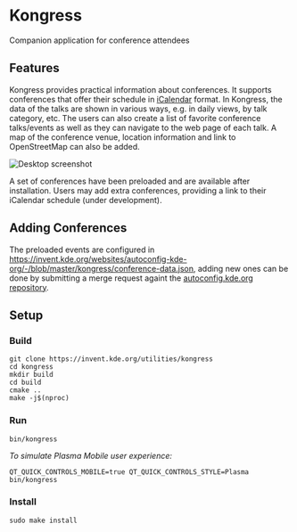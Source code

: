 <!--
    SPDX-FileCopyrightText: 2020 Dimitris Kardarakos <dimkard@posteo.net>
    SPDX-License-Identifier: CC-BY-SA-4.0
-->
# Kongress

Companion application for conference attendees

## Features

Kongress provides practical information about conferences. It supports conferences that offer their schedule in [iCalendar](https://tools.ietf.org/html/rfc5545) format. In Kongress, the data of the talks are shown in various ways, e.g. in daily views, by talk category, etc. The users can also create a list of favorite conference talks/events as well as they can navigate to the web page of each talk. A map of the conference venue, location information and link to OpenStreetMap can also be added.

![Desktop screenshot](https://cdn.kde.org/screenshots/kongress/desktop.png)

A set of conferences have been preloaded and are available after installation. Users may add extra conferences, providing a link to their iCalendar schedule (under development).

## Adding Conferences

The preloaded events are configured in https://invent.kde.org/websites/autoconfig-kde-org/-/blob/master/kongress/conference-data.json,
adding new ones can be done by submitting a merge request againt the [autoconfig.kde.org repository](https://invent.kde.org/websites/autoconfig-kde-org/).

## Setup

### Build

```
git clone https://invent.kde.org/utilities/kongress
cd kongress
mkdir build
cd build
cmake ..
make -j$(nproc)
```

### Run

```
bin/kongress
```

*To simulate Plasma Mobile user experience:*

```
QT_QUICK_CONTROLS_MOBILE=true QT_QUICK_CONTROLS_STYLE=Plasma bin/kongress
```

### Install

```
sudo make install
```

